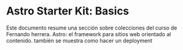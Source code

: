 # Astro Starter Kit: Basics

Este documento resume una sección sobre colecciones del curso de Fernando herrera. Astro: el framework para sitios web orientado al contenido.
también se muestra como hacer un deployment

